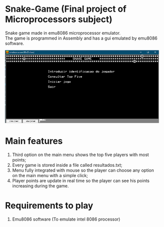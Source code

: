 # Snake-Game (Final project of Microprocessors subject)


Snake game made in emu8086 microprocessor emulator.  
The game is programmed in Assembly and has a gui emulated by emu8086 software.

![Main Menu](https://raw.githubusercontent.com/MarcosM12/Snake-Game/main/Snake_game_main_menu.PNG)

# Main features
1. Third option on the main menu shows the top five players with most points;
2. Every game is stored inside a file called resultados.txt;
3. Menu fully integrated with mouse so the player can choose any option on the main menu with a simple click;
4. Player points are update in real time so the player can see his points increasing during the game.

# Requirements to play
1. Emu8086 software (To emulate intel 8086 processor)
